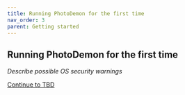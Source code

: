 ```yaml
---
title: Running PhotoDemon for the first time
nav_order: 3
parent: Getting started
---
```


## Running PhotoDemon for the first time

*Describe possible OS security warnings*

[Continue to TBD](./)

